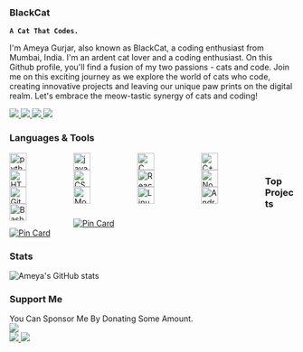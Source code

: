 ### BlackCat
**`A Cat That Codes.`**

I'm Ameya Gurjar, also known as BlackCat, a coding enthusiast from Mumbai, India. I'm an ardent cat lover and a coding enthusiast. On this Github profile, you'll find a fusion of my two passions - cats and code. Join me on this exciting journey as we explore the world of cats who code, creating innovative projects and leaving our unique paw prints on the digital realm. Let's embrace the meow-tastic synergy of cats and coding!

<a align="left">
    <a href="https://facebook.com/amey.gurjar.94">
        <img src="https://custom-icon-badges.demolab.com/badge/Ameya Gurjar-0000ff?style=for-the-badge&logo=facebook&logoColor=white">
    </a>
    <a href="https://instagram.com/meowameya">
        <img src="https://custom-icon-badges.demolab.com/badge/Ameya Gurjar-ff00ff?style=for-the-badge&logo=instagram&logoColor=white">
    </a>
    <a href="https://t.me/OpenSourceBlackCat">
        <img src="https://custom-icon-badges.demolab.com/badge/OpenSourceBlackCat-229ed9?style=for-the-badge&logo=telegram&logoColor=white">
    </a>
    <a href="https://discord.com/users/730518724984963183">
        <img src="https://custom-icon-badges.demolab.com/badge/OpenSourceBlackCat-7289da?style=for-the-badge&logo=discord&logoColor=white">
    </a>
  </a>
</a>

### Languages & Tools
<img alt="python" align="left" width="30rem" style="padding-right:5rem" src="https://cdn.jsdelivr.net/gh/devicons/devicon/icons/python/python-original.svg"/>
<img alt="javascript" align="left" width="30rem" style="padding-right:5rem" src="https://cdn.jsdelivr.net/gh/devicons/devicon/icons/javascript/javascript-original.svg"/>
<img alt="C" align="left" width="30rem" style="padding-right:5rem" src="https://cdn.jsdelivr.net/gh/devicons/devicon/icons/c/c-original.svg"/>
<img alt="C++" align="left" width="30rem" style="padding-right:5rem" src="https://cdn.jsdelivr.net/gh/devicons/devicon/icons/cplusplus/cplusplus-original.svg"/>
<img alt="HTML" align="left" width="30rem" style="padding-right:5rem" src="https://cdn.jsdelivr.net/gh/devicons/devicon/icons/html5/html5-original.svg"/>
<img alt="CSS" align="left" width="30rem" style="padding-right:5rem" src="https://cdn.jsdelivr.net/gh/devicons/devicon/icons/css3/css3-original.svg"/>
<img alt="React" align="left" width="30rem" style="padding-right:5rem" src="https://cdn.jsdelivr.net/gh/devicons/devicon/icons/react/react-original.svg"/>
<img alt="Node" align="left" width="30rem" style="padding-right:5rem" src="https://cdn.jsdelivr.net/gh/devicons/devicon/icons/nodejs/nodejs-original.svg"/>
<img alt="Git" align="left" width="30rem" style="padding-right:5rem" src="https://cdn.jsdelivr.net/gh/devicons/devicon/icons/git/git-original.svg"/>
<img alt="MongoDB" align="left" width="30rem" style="padding-right:5rem" src="https://cdn.jsdelivr.net/gh/devicons/devicon/icons/mongodb/mongodb-original.svg"/>
<img alt="Linux" align="left" width="30rem" style="padding-right:5rem" src="https://cdn.jsdelivr.net/gh/devicons/devicon/icons/linux/linux-original.svg"/>
<img alt="Android" align="left" width="30rem" style="padding-right:5rem" src="https://cdn.jsdelivr.net/gh/devicons/devicon/icons/android/android-original.svg"/>
<img alt="Bash" align="left" width="30rem" style="padding-right:5rem" src="https://cdn.jsdelivr.net/gh/devicons/devicon/icons/bash/bash-original.svg"/>
<br/>

### Top Projects
[![Pin Card](https://github-readme-stats.vercel.app/api/pin/?username=ameyagurjar&repo=AmeyBot&theme=dark)](https://github.com/AmeyaGurjar/AmeyBot)
<br>
[![Pin Card](https://github-readme-stats.vercel.app/api/pin/?username=ameyagurjar&repo=device_xiaomi_veux&theme=dark)](https://github.com/AmeyaGurjar/device_xiaomi_veux)

### Stats
![Ameya's GitHub stats](https://github-readme-stats.vercel.app/api?username=ameyagurjar&show_icons=true&theme=dark)

### Support Me
You Can Sponsor Me By Donating Some Amount.
<br>
<a align="left">
    <a href="https://paypal.me/AmeyMeow">
        <img src="https://custom-icon-badges.demolab.com/badge/Ameya Gurjar-3b7bbf?style=for-the-badge&logo=paypal&logoColor=white">
    </a><br>
    <a href="https://www.buymeacoffee.com/amey992004">
        <img src="https://custom-icon-badges.demolab.com/badge/BlackCat-ffff00?style=for-the-badge&logo=coffee-meow">
    </a>
    <a href="https://ko-fi.com/ameyagurjar">
        <img src="https://custom-icon-badges.demolab.com/badge/BlackCat-229ed9?style=for-the-badge&logo=kofi-meow">
    </a>
  </a>
</a>
